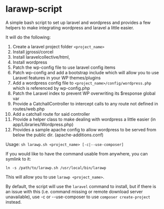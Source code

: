 # larawp-script
A simple bash script to set up laravel and wordpress and provides a few helpers to make integrating 
wordpress and laravel a little easier.

It will do the following:

1. Create a laravel project folder `<project_name>`
2. Install jgrossi/corcel
3. Install laravelcollective/html, 
4. Install wordpress
5. Patch the wp-config file to use laravel config items 
6. Patch wp-config and add a bootstrap include which will allow you to use Laravel features in your WP themes/plugins
7. Add a wordpress config file to `<project_name>/config/wordpress.php` which is referenced by wp-config.php
8. Patch the Laravel index to prevent WP overwriting its $response global var
9. Provide a CatchallController to intercept calls to any route not defined in routes/web.php
10. Add a catchall route for said controller
11. Provide a helper class to make dealing with wordpress a little easier (in app/Libraries/Wordpress.php)
12. Provides a sample apache config to allow wordpress to be served from below the public dir. (apache-additions.conf) 

Usage: `sh larawp.sh <project_name> [-c|--use-composer]`

If you would like to have the command usable from anywhere, you can symlink to it:

`ln -s /path/to/larawp.sh /usr/local/bin/larawp`

This will allow you to use `larawp <project_name>`.

By default, the script will use the `laravel` command to install, but if there is an issue with this 
(i.e. command missing or remote download server unavailable), use -c or --use-composer to use 
`composer create-project` instead.

 